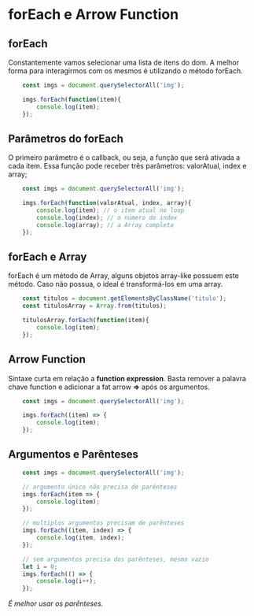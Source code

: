 # forEach e Arrow Function

## forEach

Constantemente vamos selecionar uma lista de itens do dom. A
melhor forma para interagirmos com os mesmos é utilizando o
método forEach.

```js
    const imgs = document.querySelectorAll('img');

    imgs.forEach(function(item){
        console.log(item);
    });
```

## Parâmetros do forEach

O primeiro parâmetro é o callback, ou seja, a função que será
ativada a cada item. Essa função pode receber três parâmetros:
valorAtual, index e array;

```js
    const imgs = document.querySelectorAll('img');

    imgs.forEach(function(valorAtual, index, array){
        console.log(item); // o item atual no loop
        console.log(index); // o número do index
        console.log(array); // a Array completa
    });
```

## forEach e Array

forEach é um método de Array, alguns objetos array-like possuem
este método. Caso não possua, o ideal é transformá-los em uma
array.

```js
    const titulos = document.getElementsByClassName('titulo');
    const titulosArray = Array.from(titulos);

    titulosArray.forEach(function(item){
        console.log(item);
    });
```

## Arrow Function

Sintaxe curta em relação a **function expression**. Basta
remover a palavra chave function e adicionar a fat arrow **=>** após
os argumentos.

```js
    const imgs = document.querySelectorAll('img');

    imgs.forEach((item) => {
        console.log(item);
    });
```

## Argumentos e Parênteses

```js
    const imgs = document.querySelectorAll('img');

    // argumento único não precisa de parênteses
    imgs.forEach(item => {
        console.log(item);
    });

    // multiplos argumentos precisam de parênteses
    imgs.forEach((item, index) => {
        console.log(item, index);
    });

    // sem argumentos precisa dos parênteses, mesmo vazio
    let i = 0;
    imgs.forEach(() => {
        console.log(i++);
    });
```

*É melhor usar os parênteses.*